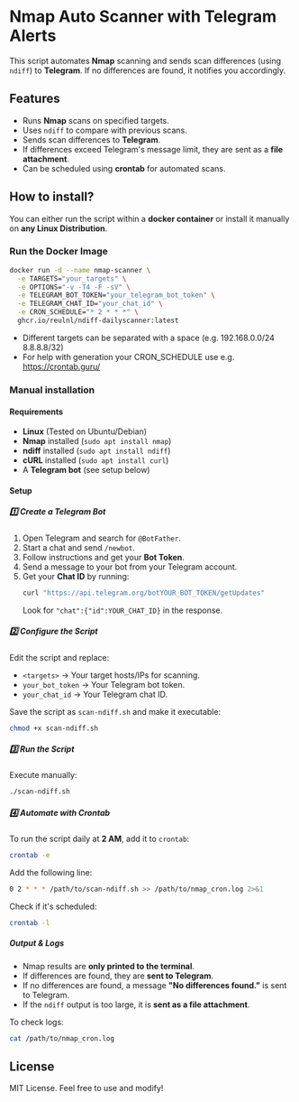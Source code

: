 # Nmap Auto Scanner with Telegram Alerts

This script automates **Nmap** scanning and sends scan differences (using `ndiff`) to **Telegram**. If no differences are found, it notifies you accordingly.

## Features
- Runs **Nmap** scans on specified targets.
- Uses `ndiff` to compare with previous scans.
- Sends scan differences to **Telegram**.
- If differences exceed Telegram's message limit, they are sent as a **file attachment**.
- Can be scheduled using **crontab** for automated scans.

## How to install?
You can either run the script within a **docker container** or install it manually on **any Linux Distribution**.

### Run the Docker Image

```bash
docker run -d --name nmap-scanner \
  -e TARGETS="your_targets" \
  -e OPTIONS="-v -T4 -F -sV" \
  -e TELEGRAM_BOT_TOKEN="your_telegram_bot_token" \
  -e TELEGRAM_CHAT_ID="your_chat_id" \
  -e CRON_SCHEDULE="* 2 * * *" \
  ghcr.io/reulnl/ndiff-dailyscanner:latest
```

- Different targets can be separated with a space (e.g. 192.168.0.0/24 8.8.8.8/32)
- For help with generation your CRON_SCHEDULE use e.g. https://crontab.guru/

### Manual installation


#### Requirements
- **Linux** (Tested on Ubuntu/Debian)
- **Nmap** installed (`sudo apt install nmap`)
- **ndiff** installed (`sudo apt install ndiff`)
- **cURL** installed (`sudo apt install curl`)
- A **Telegram bot** (see setup below)

#### Setup

##### 1️⃣ Create a Telegram Bot
1. Open Telegram and search for `@BotFather`.
2. Start a chat and send `/newbot`.
3. Follow instructions and get your **Bot Token**.
4. Send a message to your bot from your Telegram account.
5. Get your **Chat ID** by running:
   ```sh
   curl "https://api.telegram.org/botYOUR_BOT_TOKEN/getUpdates"
   ```
   Look for `"chat":{"id":YOUR_CHAT_ID}` in the response.

##### 2️⃣ Configure the Script
Edit the script and replace:
- `<targets>` → Your target hosts/IPs for scanning.
- `your_bot_token` → Your Telegram bot token.
- `your_chat_id` → Your Telegram chat ID.

Save the script as `scan-ndiff.sh` and make it executable:
```sh
chmod +x scan-ndiff.sh
```

##### 3️⃣ Run the Script
Execute manually:
```sh
./scan-ndiff.sh
```

##### 4️⃣ Automate with Crontab
To run the script daily at **2 AM**, add it to `crontab`:
```sh
crontab -e
```
Add the following line:
```sh
0 2 * * * /path/to/scan-ndiff.sh >> /path/to/nmap_cron.log 2>&1
```
Check if it's scheduled:
```sh
crontab -l
```

##### Output & Logs
- Nmap results are **only printed to the terminal**.
- If differences are found, they are **sent to Telegram**.
- If no differences are found, a message **"No differences found."** is sent to Telegram.
- If the `ndiff` output is too large, it is **sent as a file attachment**.

To check logs:
```sh
cat /path/to/nmap_cron.log
```

## License
MIT License. Feel free to use and modify!


